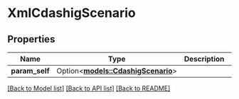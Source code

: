 # XmlCdashigScenario

## Properties

Name | Type | Description | Notes
------------ | ------------- | ------------- | -------------
**param_self** | Option<[**models::CdashigScenario**](CdashigScenario.md)> |  | [optional]

[[Back to Model list]](../README.md#documentation-for-models) [[Back to API list]](../README.md#documentation-for-api-endpoints) [[Back to README]](../README.md)


